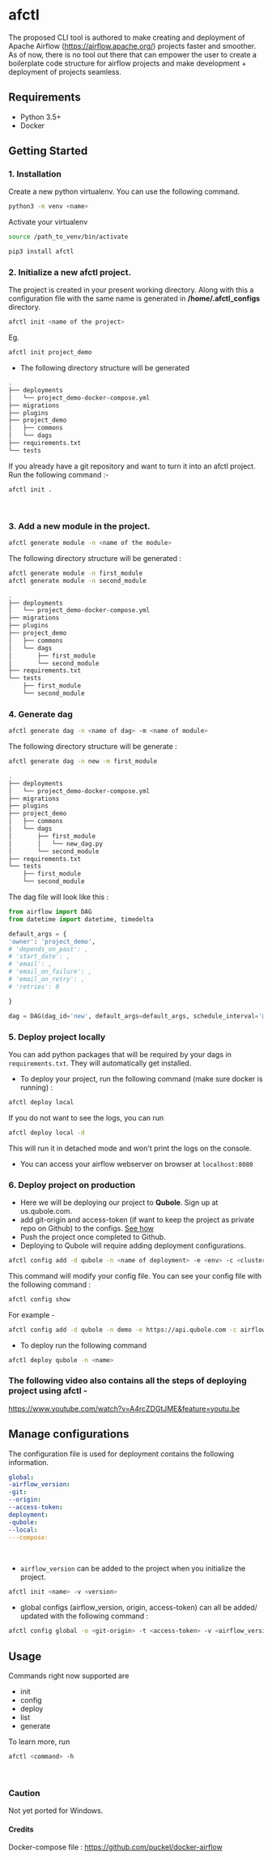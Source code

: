 # afctl

The proposed CLI tool is authored to make creating and deployment of Apache Airflow (https://airflow.apache.org/) projects faster and smoother. 
As of now, there is no tool out there that can empower the user to create a boilerplate code structure for airflow 
projects and make development + deployment of projects seamless.

## Requirements
* Python 3.5+
* Docker

## Getting Started

### 1. Installation

Create a new python virtualenv. You can use the following command. <br />
```bash
python3 -m venv <name>
```
Activate your virtualenv<br/>
```bash
source /path_to_venv/bin/activate
```

```bash
pip3 install afctl
```


### 2. Initialize a new afctl project. 
The project is created in your present working directory. Along with this a configuration file with the same name is 
generated in **/home/.afctl_configs** directory.


```bash
afctl init <name of the project>
```
Eg.
```bash
afctl init project_demo
```
* The following directory structure will be generated
```bash
.
├── deployments
│   └── project_demo-docker-compose.yml
├── migrations
├── plugins
├── project_demo
│   ├── commons
│   └── dags
├── requirements.txt
└── tests
```

If you already have a git repository and want to turn it into an afctl project.
Run the following command :-
```bash
afctl init .
```
<br>

### 3. Add a new module in the project.

```bash
afctl generate module -n <name of the module>
```

The following directory structure will be generated :

```bash
afctl generate module -n first_module
afctl generate module -n second_module

.
├── deployments
│   └── project_demo-docker-compose.yml
├── migrations
├── plugins
├── project_demo
│   ├── commons
│   └── dags
│       ├── first_module
│       └── second_module
├── requirements.txt
└── tests
    ├── first_module
    └── second_module

```

### 4. Generate dag
```bash
afctl generate dag -n <name of dag> -m <name of module>
```

The following directory structure will be generate :

```bash
afctl generate dag -n new -m first_module

.
├── deployments
│   └── project_demo-docker-compose.yml
├── migrations
├── plugins
├── project_demo
│   ├── commons
│   └── dags
│       ├── first_module
│       │   └── new_dag.py
│       └── second_module
├── requirements.txt
└── tests
    ├── first_module
    └── second_module
```

The dag file will look like this :

```python
from airflow import DAG
from datetime import datetime, timedelta

default_args = {
'owner': 'project_demo',
# 'depends_on_past': ,
# 'start_date': ,
# 'email': ,
# 'email_on_failure': ,
# 'email_on_retry': ,
# 'retries': 0

}

dag = DAG(dag_id='new', default_args=default_args, schedule_interval='@once')
```

### 5. Deploy project locally

You can add python packages that will be required by your dags in `requirements.txt`. They will automatically get
installed.

* To deploy your project, run the following command (make sure docker is running) :

```bash
afctl deploy local
```

If you do not want to see the logs, you can run 
```bash
afctl deploy local -d
```
This will run it in detached mode and won't print the logs on the console.

* You can access your airflow webserver on browser at `localhost:8080`

### 6. Deploy project on production

* Here we will be deploying our project to **Qubole**. Sign up at us.qubole.com.
* add git-origin and access-token (if want to keep the project as private repo
on Github) to the configs. [See how](#manage-configurations)
* Push the project once completed to Github.
* Deploying to Qubole will require adding deployment configurations.

```bash
afctl config add -d qubole -n <name of deployment> -e <env> -c <cluster-label> -t <auth-token>
```
This command will modify your config file. You can see your config file with the following command :
```bash
afctl config show
```

For example - 
```bash
afctl config add -d qubole -n demo -e https://api.qubole.com -c airflow_1102 -t khd34djs3
```

* To deploy run the following command
```bash
afctl deploy qubole -n <name>
```

### The following video also contains all the steps of deploying project using afctl - </br>
https://www.youtube.com/watch?v=A4rcZDGtJME&feature=youtu.be

## Manage configurations

The configuration file is used for deployment contains the following information.
```yaml
global:
-airflow_version:
-git:
--origin:
--access-token:
deployment:
-qubole:
--local:
---compose:
```
<br>

* `airflow_version` can be added to the project when you initialize the project.
```bash
afctl init <name> -v <version>
```

* global configs (airflow_version, origin, access-token) can all be added/ updated with the following command :

```bash
afctl config global -o <git-origin> -t <access-token> -v <airflow_version>
``` 

## Usage

Commands right now supported are
* init
* config
* deploy
* list
* generate

To learn more, run 
```bash
afctl <command> -h
```
<br>

### Caution
Not yet ported for Windows.

#### Credits
Docker-compose file : https://github.com/puckel/docker-airflow 

